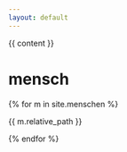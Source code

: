 ```yaml
---
layout: default
---
```


  {{ content }}

# mensch

{% for m in site.menschen %}

  {{ m.relative_path }}
  
{% endfor %}
